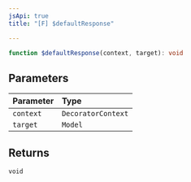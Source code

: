 ```yaml
---
jsApi: true
title: "[F] $defaultResponse"

---
```

```ts
function $defaultResponse(context, target): void
```

## Parameters

| Parameter | Type |
| :------ | :------ |
| `context` | `DecoratorContext` |
| `target` | `Model` |

## Returns

`void`
